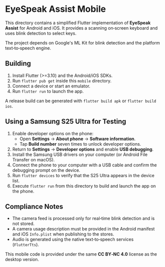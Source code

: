 # EyeSpeak Assist Mobile

This directory contains a simplified Flutter implementation of **EyeSpeak Assist** for Android and iOS. It provides a scanning on‑screen keyboard and uses blink detection to select keys.

The project depends on Google's ML Kit for blink detection and the platform text‑to‑speech engine.

## Building

1. Install Flutter (>=3.10) and the Android/iOS SDKs.
2. Run `flutter pub get` inside this `mobile` directory.
3. Connect a device or start an emulator.
4. Run `flutter run` to launch the app.

A release build can be generated with `flutter build apk` or `flutter build ios`.

## Using a Samsung S25 Ultra for Testing

1. Enable developer options on the phone:
   - Open **Settings** → **About phone** → **Software information**.
   - Tap **Build number** seven times to unlock developer options.
2. Return to **Settings** → **Developer options** and enable **USB debugging**.
3. Install the Samsung USB drivers on your computer (or Android File Transfer on macOS).
4. Connect the phone to your computer with a USB cable and confirm the debugging prompt on the device.
5. Run `flutter devices` to verify that the S25 Ultra appears in the device list.
6. Execute `flutter run` from this directory to build and launch the app on the phone.

## Compliance Notes

- The camera feed is processed only for real‑time blink detection and is not stored.
- A camera usage description must be provided in the Android manifest and iOS `Info.plist` when publishing to the stores.
- Audio is generated using the native text‑to‑speech services (`FlutterTts`).

This mobile code is provided under the same **CC BY‑NC 4.0** license as the desktop version.
